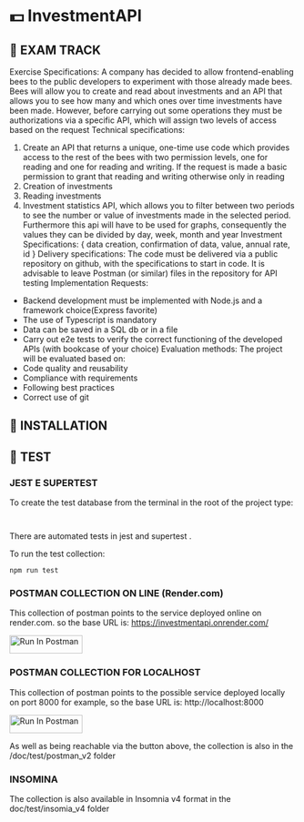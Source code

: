 # 💵 InvestmentAPI

## 📌 EXAM TRACK

Exercise
Specifications:
A company has decided to allow frontend-enabling bees to the public
developers to experiment with those already made bees. Bees will allow you to create and
read about investments and an API that allows you to see how many and which ones over time
investments have been made. However, before carrying out some operations they must be
authorizations via a specific API, which will assign two levels of access based on the request
Technical specifications:

1. Create an API that returns a unique, one-time use code
   which provides access to the rest of the bees with two permission levels, one for
   reading and one for reading and writing. If the request is made a basic
   permission to grant that reading and writing otherwise only in
   reading
2. Creation of investments
3. Reading investments
4. Investment statistics API, which allows you to filter between two periods to see the
   number or value of investments made in the selected period. Furthermore
   this api will have to be used for graphs, consequently the values
   they can be divided by day, week, month and year
   Investment Specifications: {
   data creation,
   confirmation of data,
   value,
   annual rate,
   id
   }
   Delivery specifications:
   The code must be delivered via a public repository on github, with the
   specifications to start in code.
   It is advisable to leave Postman (or similar) files in the repository for API testing
   Implementation Requests:

- Backend development must be implemented with Node.js and a framework
  choice(Express favorite)
- The use of Typescript is mandatory
- Data can be saved in a SQL db or in a file
- Carry out e2e tests to verify the correct functioning of the developed APIs
  (with bookcase of your choice)
  Evaluation methods:
  The project will be evaluated based on:
- Code quality and reusability
- Compliance with requirements
- Following best practices
- Correct use of git

## 💽 INSTALLATION

## 🔬 TEST

### JEST E SUPERTEST

To create the test database from the terminal in the root of the project type:

```


```

There are automated tests in jest and supertest .

To run the test collection:

```
npm run test

```

### POSTMAN COLLECTION ON LINE (Render.com)

This collection of postman points to the service deployed online on render.com. so the base URL is: https://investmentapi.onrender.com/

[<img src="https://run.pstmn.io/button.svg" alt="Run In Postman" style="width: 128px; height: 32px;">](https://god.gw.postman.com/run-collection/37112030-533998d2-7f3c-41f8-9bf3-d712d13c95b8?action=collection%2Ffork&source=rip_markdown&collection-url=entityId%3D37112030-533998d2-7f3c-41f8-9bf3-d712d13c95b8%26entityType%3Dcollection%26workspaceId%3D4ff310f0-17de-4e59-a39d-b71459c423ec)

### POSTMAN COLLECTION FOR LOCALHOST

This collection of postman points to the possible service deployed locally on port 8000 for example, so the base URL is: http://localhost:8000

[<img src="https://run.pstmn.io/button.svg" alt="Run In Postman" style="width: 128px; height: 32px;">](https://god.gw.postman.com/run-collection/37112030-38e21a9b-fe21-40f3-8273-247081bf6b9b?action=collection%2Ffork&source=rip_markdown&collection-url=entityId%3D37112030-38e21a9b-fe21-40f3-8273-247081bf6b9b%26entityType%3Dcollection%26workspaceId%3D4ff310f0-17de-4e59-a39d-b71459c423ec)

As well as being reachable via the button above, the collection is also in the /doc/test/postman_v2 folder

### INSOMINA

The collection is also available in Insomnia v4 format in the doc/test/insomia_v4 folder
